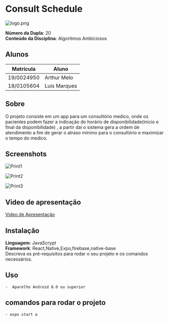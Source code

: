 # Consult Schedule

![logo.png](medias/CS.png)

**Número da Dupla**: 20<br>
**Conteúdo da Disciplina**: Algoritmos Ambiciosos<br>

## Alunos

| Matrícula  | Aluno        |
| ---------- | ------------ |
| 19/0024950 | Arthur Melo  |
| 18/0105604 | Luis Marques |

## Sobre

O projeto consiste em um app para um consultório medico, onde os pacientes podem fazer a indicação do horário de disponibilidade(inicio e final da disponibilidade) , a partir dai o sistema gera a ordem de atendimento a fim de gerar o atraso mínimo para o consultório e maximizar o tempo do medico.

## Screenshots

![Print1](medias/Print1.jpeg)

![Print2](medias/Print2.jpeg)

![Print3](medias/print3.jpeg)

## Video de apresentação

[Video de Apresentação](medias/Trabalho%20Greed-20220725_222222-Meeting%20Recording.mp4)

## Instalação

**Linguagem**: JavaScrypt<br>
**Framework**: React,Native,Expo,firebase,native-base<br>
Descreva os pré-requisitos para rodar o seu projeto e os comandos necessários.

## Uso

    -  Aparelho Android 8.0 ou superior

## comandos para rodar o projeto

    - expo start a
